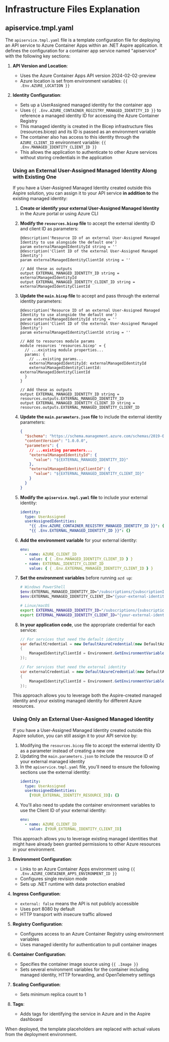 # Infrastructure Files Explanation

## apiservice.tmpl.yaml

The `apiservice.tmpl.yaml` file is a template configuration file for deploying an API service to Azure Container Apps within an .NET Aspire application. It defines the configuration for a container app service named "apiservice" with the following key sections:

1. **API Version and Location**:

   - Uses the Azure Container Apps API version 2024-02-02-preview
   - Azure location is set from environment variables: `{{ .Env.AZURE_LOCATION }}`

2. **Identity Configuration**:

   - Sets up a UserAssigned managed identity for the container app
   - Uses `{{ .Env.AZURE_CONTAINER_REGISTRY_MANAGED_IDENTITY_ID }}` to reference a managed identity ID for accessing the Azure Container Registry
   - This managed identity is created in the Bicep infrastructure files (resources.bicep) and its ID is passed as an environment variable
   - The container also has access to this identity through the `AZURE_CLIENT_ID` environment variable: `{{ .Env.MANAGED_IDENTITY_CLIENT_ID }}`
   - This allows the application to authenticate to other Azure services without storing credentials in the application

   ### Using an External User-Assigned Managed Identity Along with Existing One

   If you have a User-Assigned Managed Identity created outside this Aspire solution, you can assign it to your API service **in addition to** the existing managed identity:

   1. **Create or identify your external User-Assigned Managed Identity** in the Azure portal or using Azure CLI

   2. **Modify the `resources.bicep` file** to accept the external identity ID and client ID as parameters:

      ```bicep
      @description('Resource ID of an external User-Assigned Managed Identity to use alongside the default one')
      param externalManagedIdentityId string = ''
      @description('Client ID of the external User-Assigned Managed Identity')
      param externalManagedIdentityClientId string = ''

      // Add these as outputs
      output EXTERNAL_MANAGED_IDENTITY_ID string = externalManagedIdentityId
      output EXTERNAL_MANAGED_IDENTITY_CLIENT_ID string = externalManagedIdentityClientId
      ```

   3. **Update the `main.bicep` file** to accept and pass through the external identity parameters:

      ```bicep
      @description('Resource ID of an external User-Assigned Managed Identity to use alongside the default one')
      param externalManagedIdentityId string = ''
      @description('Client ID of the external User-Assigned Managed Identity')
      param externalManagedIdentityClientId string = ''

      // Add to resources module params
      module resources 'resources.bicep' = {
        // ...existing module properties...
        params: {
          // ...existing params...
          externalManagedIdentityId: externalManagedIdentityId
          externalManagedIdentityClientId: externalManagedIdentityClientId
        }
      }

      // Add these as outputs
      output EXTERNAL_MANAGED_IDENTITY_ID string = resources.outputs.EXTERNAL_MANAGED_IDENTITY_ID
      output EXTERNAL_MANAGED_IDENTITY_CLIENT_ID string = resources.outputs.EXTERNAL_MANAGED_IDENTITY_CLIENT_ID
      ```

   4. **Update the `main.parameters.json` file** to include the external identity parameters:

      ```json
      {
        "$schema": "https://schema.management.azure.com/schemas/2019-04-01/deploymentParameters.json#",
        "contentVersion": "1.0.0.0",
        "parameters": {
          // ...existing parameters...
          "externalManagedIdentityId": {
            "value": "${EXTERNAL_MANAGED_IDENTITY_ID}"
          },
          "externalManagedIdentityClientId": {
            "value": "${EXTERNAL_MANAGED_IDENTITY_CLIENT_ID}"
          }
        }
      }
      ```

   5. **Modify the `apiservice.tmpl.yaml` file** to include your external identity:

      ```yaml
      identity:
        type: UserAssigned
        userAssignedIdentities:
          "{{ .Env.AZURE_CONTAINER_REGISTRY_MANAGED_IDENTITY_ID }}": {}
          "{{ .Env.EXTERNAL_MANAGED_IDENTITY_ID }}": {}
      ```

   6. **Add the environment variable** for your external identity:

      ```yaml
      env:
        - name: AZURE_CLIENT_ID
          value: { { .Env.MANAGED_IDENTITY_CLIENT_ID } }
        - name: EXTERNAL_IDENTITY_CLIENT_ID
          value: { { .Env.EXTERNAL_MANAGED_IDENTITY_CLIENT_ID } }
      ```

   7. **Set the environment variables** before running `azd up`:

      ```bash
      # Windows PowerShell
      $env:EXTERNAL_MANAGED_IDENTITY_ID="/subscriptions/{subscriptionId}/resourceGroups/{resourceGroupName}/providers/Microsoft.ManagedIdentity/userAssignedIdentities/{identityName}"
      $env:EXTERNAL_MANAGED_IDENTITY_CLIENT_ID="{your-external-identity-client-id}"

      # Linux/macOS
      export EXTERNAL_MANAGED_IDENTITY_ID="/subscriptions/{subscriptionId}/resourceGroups/{resourceGroupName}/providers/Microsoft.ManagedIdentity/userAssignedIdentities/{identityName}"
      export EXTERNAL_MANAGED_IDENTITY_CLIENT_ID="{your-external-identity-client-id}"
      ```

   8. **In your application code**, use the appropriate credential for each service:

      ```csharp
      // For services that need the default identity
      var defaultCredential = new DefaultAzureCredential(new DefaultAzureCredentialOptions
      {
          ManagedIdentityClientId = Environment.GetEnvironmentVariable("AZURE_CLIENT_ID")
      });

      // For services that need the external identity
      var externalCredential = new DefaultAzureCredential(new DefaultAzureCredentialOptions
      {
          ManagedIdentityClientId = Environment.GetEnvironmentVariable("EXTERNAL_IDENTITY_CLIENT_ID")
      });
      ```

   This approach allows you to leverage both the Aspire-created managed identity and your existing managed identity for different Azure resources.

   ### Using Only an External User-Assigned Managed Identity

   If you have a User-Assigned Managed Identity created outside this Aspire solution, you can still assign it to your API service by:

   1. Modifying the `resources.bicep` file to accept the external identity ID as a parameter instead of creating a new one
   2. Updating the `main.parameters.json` to include the resource ID of your external managed identity
   3. In the `apiservice.tmpl.yaml` file, you'll need to ensure the following sections use the external identity:
      ```yaml
      identity:
        type: UserAssigned
        userAssignedIdentities:
          [YOUR_EXTERNAL_IDENTITY_RESOURCE_ID]: {}
      ```
   4. You'll also need to update the container environment variables to use the Client ID of your external identity:
      ```yaml
      env:
        - name: AZURE_CLIENT_ID
          value: [YOUR_EXTERNAL_IDENTITY_CLIENT_ID]
      ```

   This approach allows you to leverage existing managed identities that might have already been granted permissions to other Azure resources in your environment.

3. **Environment Configuration**:

   - Links to an Azure Container Apps environment using `{{ .Env.AZURE_CONTAINER_APPS_ENVIRONMENT_ID }}`
   - Configures single revision mode
   - Sets up .NET runtime with data protection enabled

4. **Ingress Configuration**:

   - `external: false` means the API is not publicly accessible
   - Uses port 8080 by default
   - HTTP transport with insecure traffic allowed

5. **Registry Configuration**:

   - Configures access to an Azure Container Registry using environment variables
   - Uses managed identity for authentication to pull container images

6. **Container Configuration**:

   - Specifies the container image source using `{{ .Image }}`
   - Sets several environment variables for the container including managed identity, HTTP forwarding, and OpenTelemetry settings

7. **Scaling Configuration**:

   - Sets minimum replica count to 1

8. **Tags**:
   - Adds tags for identifying the service in Azure and in the Aspire dashboard

When deployed, the template placeholders are replaced with actual values from the deployment environment.
